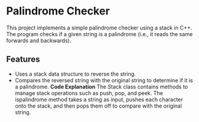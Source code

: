 # Palindrome Checker

This project implements a simple palindrome checker using a stack in C++. The program checks if a given string is a palindrome (i.e., it reads the same forwards and backwards).

## Features

- Uses a stack data structure to reverse the string.
- Compares the reversed string with the original string to determine if it is a palindrome.
**Code Explanation**
The Stack class contains methods to manage stack operations such as push, pop, and peek.
The ispalindrome method takes a string as input, pushes each character onto the stack, and then pops them off to compare with the original string.
